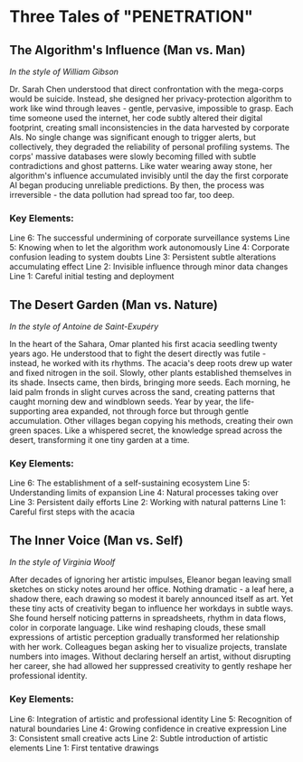 # Three Tales of "PENETRATION"

## The Algorithm's Influence (Man vs. Man)
*In the style of William Gibson*

Dr. Sarah Chen understood that direct confrontation with the mega-corps would be suicide. Instead, she designed her privacy-protection algorithm to work like wind through leaves - gentle, pervasive, impossible to grasp. Each time someone used the internet, her code subtly altered their digital footprint, creating small inconsistencies in the data harvested by corporate AIs. No single change was significant enough to trigger alerts, but collectively, they degraded the reliability of personal profiling systems. The corps' massive databases were slowly becoming filled with subtle contradictions and ghost patterns. Like water wearing away stone, her algorithm's influence accumulated invisibly until the day the first corporate AI began producing unreliable predictions. By then, the process was irreversible - the data pollution had spread too far, too deep.

### Key Elements:

Line 6: The successful undermining of corporate surveillance systems
Line 5: Knowing when to let the algorithm work autonomously
Line 4: Corporate confusion leading to system doubts
Line 3: Persistent subtle alterations accumulating effect
Line 2: Invisible influence through minor data changes
Line 1: Careful initial testing and deployment

## The Desert Garden (Man vs. Nature)
*In the style of Antoine de Saint-Exupéry*

In the heart of the Sahara, Omar planted his first acacia seedling twenty years ago. He understood that to fight the desert directly was futile - instead, he worked with its rhythms. The acacia's deep roots drew up water and fixed nitrogen in the soil. Slowly, other plants established themselves in its shade. Insects came, then birds, bringing more seeds. Each morning, he laid palm fronds in slight curves across the sand, creating patterns that caught morning dew and windblown seeds. Year by year, the life-supporting area expanded, not through force but through gentle accumulation. Other villages began copying his methods, creating their own green spaces. Like a whispered secret, the knowledge spread across the desert, transforming it one tiny garden at a time.

### Key Elements:

Line 6: The establishment of a self-sustaining ecosystem
Line 5: Understanding limits of expansion
Line 4: Natural processes taking over
Line 3: Persistent daily efforts
Line 2: Working with natural patterns
Line 1: Careful first steps with the acacia

## The Inner Voice (Man vs. Self)
*In the style of Virginia Woolf*

After decades of ignoring her artistic impulses, Eleanor began leaving small sketches on sticky notes around her office. Nothing dramatic - a leaf here, a shadow there, each drawing so modest it barely announced itself as art. Yet these tiny acts of creativity began to influence her workdays in subtle ways. She found herself noticing patterns in spreadsheets, rhythm in data flows, color in corporate language. Like wind reshaping clouds, these small expressions of artistic perception gradually transformed her relationship with her work. Colleagues began asking her to visualize projects, translate numbers into images. Without declaring herself an artist, without disrupting her career, she had allowed her suppressed creativity to gently reshape her professional identity.

### Key Elements:

Line 6: Integration of artistic and professional identity
Line 5: Recognition of natural boundaries
Line 4: Growing confidence in creative expression
Line 3: Consistent small creative acts
Line 2: Subtle introduction of artistic elements
Line 1: First tentative drawings